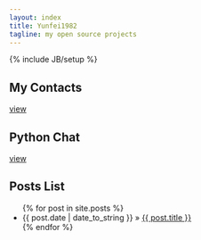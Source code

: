 ```yaml
---
layout: index
title: Yunfei1982
tagline: my open source projects
---
```

{% include JB/setup %}


## My Contacts

[view](mycontacts/)


## Python Chat

[view](https://github.com/Yunfei1982/Python-Chat)


## Posts List

<ul class="posts">
  {% for post in site.posts %}
    <li><span>{{ post.date | date_to_string }}</span> &raquo; <a href="{{ BASE_PATH }}{{ post.url }}">{{ post.title }}</a></li>
  {% endfor %}
</ul>
